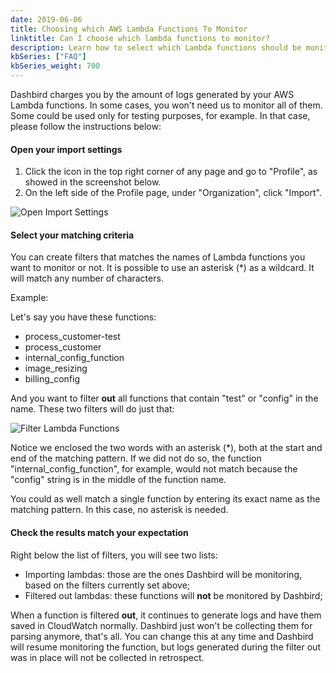 ```yaml
---
date: 2019-06-06
title: Choosing which AWS Lambda Functions To Monitor
linktitle: Can I choose which lambda functions to monitor?
description: Learn how to select which Lambda functions should be monitored by Dashbird.
kbSeries: ["FAQ"]
kbSeries_weight: 700
---
```


Dashbird charges you by the amount of logs generated by your AWS Lambda functions. In some cases, you won't need us to monitor all of them. Some could be used only for testing purposes, for example. In that case, please follow the instructions below:

#### Open your import settings

1. Click the icon in the top right corner of any page and go to "Profile", as showed in the screenshot below.
2. On the left side of the Profile page, under "Organization", click "Import".

![Open Import Settings](/images/docs/open-import-settings.png 'Open Import Settings')

#### Select your matching criteria

You can create filters that matches the names of Lambda functions you want to monitor or not. It is possible to use an asterisk (\*) as a wildcard. It will match any number of characters.

Example:

Let's say you have these functions:

- process_customer-test
- process_customer
- internal_config_function
- image_resizing
- billing_config

And you want to filter **out** all functions that contain "test" or "config" in the name. These two filters will do just that:

![Filter Lambda Functions](/images/docs/filter-lambda-functions.png 'Filter Lambda Functions')

Notice we enclosed the two words with an asterisk (\*), both at the start and end of the matching pattern. If we did not do so, the function "internal_config_function", for example, would not match because the "config" string is in the middle of the function name.

You could as well match a single function by entering its exact name as the matching pattern. In this case, no asterisk is needed.

#### Check the results match your expectation

Right below the list of filters, you will see two lists:

- Importing lambdas: those are the ones Dashbird will be monitoring, based on the filters currently set above;
- Filtered out lambdas: these functions will **not** be monitored by Dashbird;

When a function is filtered **out**, it continues to generate logs and have them saved in CloudWatch normally. Dashbird just won't be collecting them for parsing anymore, that's all. You can change this at any time and Dashbird will resume monitoring the function, but logs generated during the filter out was in place will not be collected in retrospect.
